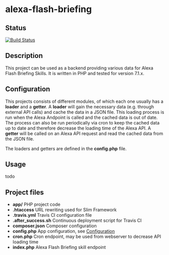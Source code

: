 # alexa-flash-briefing

## Status

[![Build Status](https://travis-ci.org/yannickholzenkamp/alexa-flash-briefing.svg?branch=master)](https://travis-ci.org/yannickholzenkamp/alexa-flash-briefing)

## Description

This project can be used as a backend providing various data for Alexa Flash Briefing Skills. 
It is written in PHP and tested for version 7.1.x.

## Configuration

This projects consists of different modules, of which each one usually has a **loader** and a **getter**. A **loader** will gain the necessary data (e.g. through external API calls) and cache the data in a JSON file. This loading process is run when the Alexa Andpoint is called and the cached data is out of date. The process can also be run periodically via cron to keep the cached data up to date and therefore decrease the loading time of the Alexa API.
A **getter** will be called on an Alexa API request and read the cached data from the JSON file.

The loaders and getters are defined in the **config.php** file.

## Usage
todo

## Project files

- **app/** PHP project code
- **.htaccess** URL rewriting used for Slim Framework
- **.travis.yml** Travis CI configuration file
- **.after_success.sh** Continuous deployment script for Travis CI
- **composer.json** Composer configuration
- **config.php** App configuration, see [Configuration](https://github.com/yannickholzenkamp/alexa-flash-briefing#configuration)
- **cron.php** Cron endpoint, may be used from webserver to decrease API loading time
- **index.php** Alexa Flash Briefing skill endpoint
